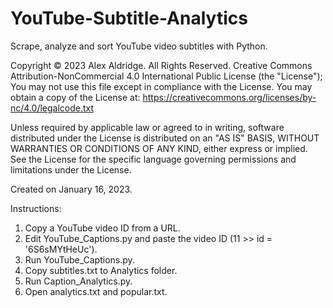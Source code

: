 # YouTube-Subtitle-Analytics 
Scrape, analyze and sort YouTube video subtitles with Python.

Copyright © 2023 Alex Aldridge. All Rights Reserved.
Creative Commons Attribution-NonCommercial 4.0 International Public License (the "License");
You may not use this file except in compliance with the License.
You may obtain a copy of the License at:
https://creativecommons.org/licenses/by-nc/4.0/legalcode.txt

Unless required by applicable law or agreed to in writing, software
distributed under the License is distributed on an "AS IS" BASIS,
WITHOUT WARRANTIES OR CONDITIONS OF ANY KIND, either express or implied.
See the License for the specific language governing permissions and
limitations under the License.

Created on January 16, 2023.

Instructions:

1. Copy a YouTube video ID from a URL.
2. Edit YouTube_Captions.py and paste the video ID (11 >> id = '6S6sMYtHeUc').
3. Run YouTube_Captions.py.
4. Copy subtitles.txt to Analytics folder.
5. Run Caption_Analytics.py.
6. Open analytics.txt and popular.txt.

